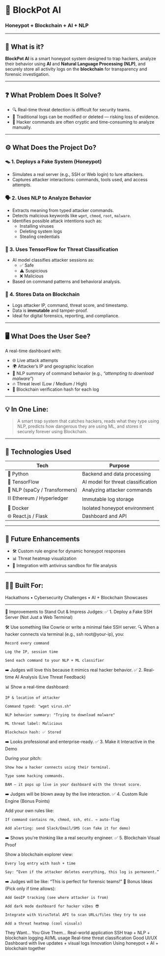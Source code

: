 # 🚨 BlockPot AI  
### Honeypot + Blockchain + AI + NLP

---

## 🧠 What is it?

**BlockPot AI** is a smart honeypot system designed to trap hackers, analyze their behavior using **AI** and **Natural Language Processing (NLP)**, and securely store all activity logs on the **blockchain** for transparency and forensic investigation.

---

## ❓ What Problem Does It Solve?

- 🔍 Real-time threat detection is difficult for security teams.
- 🧾 Traditional logs can be modified or deleted — risking loss of evidence.
- 🧠 Hacker commands are often cryptic and time-consuming to analyze manually.

---

## ⚙️ What Does the Project Do?

### 🪤 1. Deploys a Fake System (Honeypot)
- Simulates a real server (e.g., SSH or Web login) to lure attackers.
- Captures attacker interactions: commands, tools used, and access attempts.

### 🗣️ 2. Uses NLP to Analyze Behavior
- Extracts meaning from typed attacker commands.
- Detects malicious keywords like `wget`, `chmod`, `root`, `malware`.
- Identifies possible attack intentions such as:
  - Installing viruses
  - Deleting system logs
  - Stealing credentials

### 🧠 3. Uses TensorFlow for Threat Classification
- AI model classifies attacker sessions as:
  - ✅ Safe
  - ⚠️ Suspicious
  - ❌ Malicious
- Based on command patterns and behavioral analysis.

### 🔐 4. Stores Data on Blockchain
- Logs attacker IP, command, threat score, and timestamp.
- Data is **immutable** and tamper-proof.
- Ideal for digital forensics, reporting, and compliance.

---

## 🖥️ What Does the User See?

A real-time dashboard with:
- 🌐 Live attack attempts
- 🌍 Attacker’s IP and geographic location
- 🧾 NLP summary of command behavior (e.g., *“attempting to download malware”*)
- 🔥 Threat level (Low / Medium / High)
- 🔗 Blockchain verification hash for each log

---

## 💡 In One Line:
> A smart trap system that catches hackers, reads what they type using NLP, predicts how dangerous they are using ML, and stores it securely forever using Blockchain.

---

## 🚀 Technologies Used

| Tech | Purpose |
|------|---------|
| 🐍 Python | Backend and data processing |
| 🧠 TensorFlow | AI model for threat classification |
| 📜 NLP (spaCy / Transformers) | Analyzing attacker commands |
| ⛓️ Ethereum / Hyperledger | Immutable log storage |
| 🐳 Docker | Isolated honeypot environment |
| 🌐 React.js / Flask | Dashboard and API |

---

## 📂 Future Enhancements
- 🛠️ Custom rule engine for dynamic honeypot responses
- 📊 Threat heatmap visualization
- 🧪 Integration with antivirus sandbox for file analysis

---

## 👨‍💻 Built For:
Hackathons • Cybersecurity Challenges • AI + Blockchain Showcases

----
🚀 Improvements to Stand Out & Impress Judges:
✅ 1. Deploy a Fake SSH Server (Not Just a Web Terminal)

🛠 Use something like Cowrie or write a minimal fake SSH server.
🔍 When a hacker connects via terminal (e.g., ssh root@your-ip), you:

    Record every command

    Log the IP, session time

    Send each command to your NLP + ML classifier

➡️ Judges will love this because it mimics real hacker behavior.
✅ 2. Real-time AI Analysis (Live Threat Feedback)

📊 Show a real-time dashboard:

    IP & location of attacker

    Command typed: "wget virus.sh"

    NLP behavior summary: "Trying to download malware"

    ML threat label: Malicious

    Blockchain hash: ✅ Stored

➡️ Looks professional and enterprise-ready.
✅ 3. Make it Interactive in the Demo

During your pitch:

    Show how a hacker connects using their terminal.

    Type some hacking commands.

    BAM — it pops up live in your dashboard with the threat score.

➡️ Judges will be blown away by the live interaction.
✅ 4. Custom Rule Engine (Bonus Points)

Add your own rules like:

    If command contains rm, chmod, ssh, etc. → auto-flag

    Add alerting: send Slack/Email/SMS (can fake it for demo)

➡️ Shows you're thinking like a real security engineer.
✅ 5. Blockchain Visual Proof

Show a blockchain explorer view:

    Every log entry with hash + time

    Say: “Even if the attacker deletes everything, this log is permanent.”

➡️ Judges will be like: “This is perfect for forensic teams!”
🎁 Bonus Ideas (Pick only if time allows):

    Add GeoIP tracking (see where attacker is from)

    Add dark mode dashboard for hacker vibes 😎

    Integrate with VirusTotal API to scan URLs/files they try to use

    Add a threat heatmap (cool visuals)

They Want...	You Give Them...
Real-world application	SSH trap + NLP + blockchain logging
AI/ML usage	Real-time threat classification
Good UI/UX	Dashboard with live updates + visual logs
Innovation	Using honeypot + AI + blockchain together
